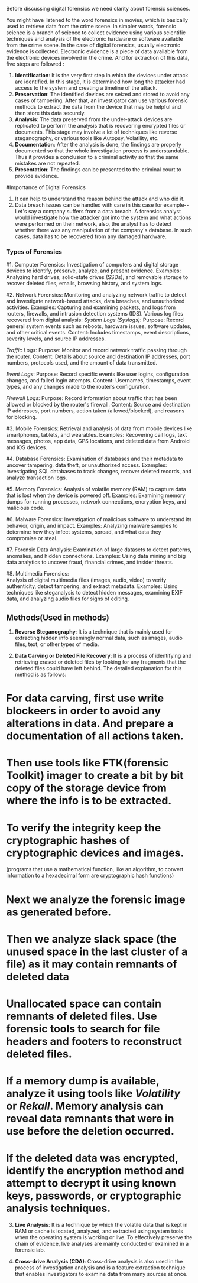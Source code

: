 Before discussing digital forensics we need clarity about forensic sciences.

You might have listened to the word forensics in movies, which is basically used to retrieve data from the crime scene.
In simpler words, forensic science is a branch of science to collect evidence using various scientific techniques and analysis of the electronic hardware or software available from the crime scene.
In the case of digital forensics, usually electronic evidence is collected. Electronic evidence is a piece of data available from the electronic devices involved in the crime. And for extraction of this data, five steps are followed :
1. **Identification**: It is the very first step in which the devices under attack are identified. In this stage, it is determined how long the attacker had access to the system and creating a timeline of the attack. 
2. **Preservation**: The identified devices are seized and stored to avoid any cases of tampering. After that, an investigator can use various forensic methods to extract the data from the device that may be helpful and then store this data securely.
3. **Analysis**:  The data preserved from the under-attack devices are replicated to perform the analysis that is recovering encrypted files or documents. This stage may involve a lot of techniques like reverse steganography, or various tools like Autopsy, Volatility, etc.
4. **Documentation**: After the analysis is done, the findings are properly documented so that the whole investigation process is understandable. Thus it provides a conclusion to a criminal activity so that the same mistakes are not repeated.
5. **Presentation**: The findings can be presented to the criminal court to provide evidence.

#Importance of Digital Forensics
1. It can help to understand the reason behind the attack and who did it.
2. Data breach issues can be handled with care in this case
for example--
Let's say a company suffers from a data breach. A forensics analyst would investigate how the attacker got into the system and what actions were performed on their network, also, the analyst has to detect whether there was any manipulation of the company's database. In such cases, data has to be recovered from any damaged hardware.

### Types of Forensics ###
#1. Computer Forensics:
Investigation of computers and digital storage devices to identify, preserve, analyze, and present evidence.
Examples: Analyzing hard drives, solid-state drives (SSDs), and removable storage to recover deleted files, emails, browsing history, and system logs.

#2. Network Forensics:
Monitoring and analyzing network traffic to detect and investigate network-based attacks, data breaches, and unauthorized activities.
Examples: Capturing and examining packets, and logs from routers, firewalls, and intrusion detection systems (IDS).
Various log files recovered from digital analysis:
*System Logs (Syslogs)*:
Purpose: Record general system events such as reboots, hardware issues, software updates, and other critical events.
Content: Includes timestamps, event descriptions, severity levels, and source IP addresses.

*Traffic Logs*:
Purpose: Monitor and record network traffic passing through the router.
Content: Details about source and destination IP addresses, port numbers, protocols used, and the amount of data transmitted.

*Event Logs*:
Purpose: Record specific events like user logins, configuration changes, and failed login attempts.
Content: Usernames, timestamps, event types, and any changes made to the router’s configuration.

*Firewall Logs*:
Purpose: Record information about traffic that has been allowed or blocked by the router's firewall.
Content: Source and destination IP addresses, port numbers, action taken (allowed/blocked), and reasons for blocking.

#3. Mobile Forensics: 
Retrieval and analysis of data from mobile devices like smartphones, tablets, and wearables.
Examples: Recovering call logs, text messages, photos, app data, GPS locations, and deleted data from Android and iOS devices.

#4. Database Forensics: 
Examination of databases and their metadata to uncover tampering, data theft, or unauthorized access.
Examples: Investigating SQL databases to track changes, recover deleted records, and analyze transaction logs.

#5. Memory Forensics: 
Analysis of volatile memory (RAM) to capture data that is lost when the device is powered off.
Examples: Examining memory dumps for running processes, network connections, encryption keys, and malicious code.

#6. Malware Forensics: 
Investigation of malicious software to understand its behavior, origin, and impact.
Examples: Analyzing malware samples to determine how they infect systems, spread, and what data they compromise or steal.

#7. Forensic Data Analysis: 
Examination of large datasets to detect patterns, anomalies, and hidden connections.
Examples: Using data mining and big data analytics to uncover fraud, financial crimes, and insider threats.

#8. Multimedia Forensics:  
Analysis of digital multimedia files (images, audio, video) to verify authenticity, detect tampering, and extract metadata.
Examples: Using techniques like steganalysis to detect hidden messages, examining EXIF data, and analyzing audio files for signs of editing.


## Methods(Used in methods)

1. **Reverse Steganography**: It is a technique that is mainly used for extracting hidden info seemingly normal data, such as images, audio files, text, or other types of media.

2. **Data Carving or Deleted File Recovery**: It is a process of identifying and retrieving erased or deleted files by looking for any fragments that the deleted files could have left behind. The detailed explanation for this method is as follows:
# For data carving, first use write blockeers in order to avoid any alterations in data. And prepare a documentation of all actions taken.

# Then use tools like FTK(forensic Toolkit) imager to create a bit by bit copy of the storage device from where the info is to be extracted.

# To verify the integrity keep the cryptographic hashes of cryptographic devices and images. 
(programs that use a mathematical function, like an algorithm, to convert information to a hexadecimal form are cryptographic hash functions)  

# Next we analyze the forensic image as generated before.

# Then we analyze slack space (the unused space in the last cluster of a file) as it may contain remnants of deleted data

# Unallocated space can contain remnants of deleted files. Use forensic tools to search for file headers and footers to reconstruct deleted files.

# If a memory dump is available, analyze it using tools like *Volatility* or *Rekall*. Memory analysis can reveal data remnants that were in use before the deletion occurred.

# If the deleted data was encrypted, identify the encryption method and attempt to decrypt it using known keys, passwords, or cryptographic analysis techniques.

3. **Live Analysis**: It is a technique by which the volatile data that is kept in RAM or cache is located, analyzed, and extracted using system tools when the operating system is working or live. To effectively preserve the chain of evidence, live analyses are mainly conducted or examined in a forensic lab.

4. **Cross-drive Analysis (CDA)**: Cross-drive analysis is also used in the process of investigation analysis and is a feature extraction technique that enables investigators to examine data from many sources at once.

